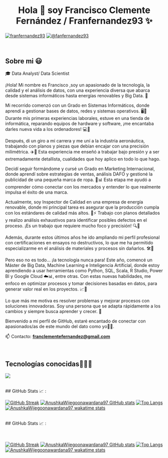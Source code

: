<h1 align="center">Hola 👋  soy Francisco Clemente Fernández / Franfernandez93 ✨ </h1> 

<p align="left">
<a href="https://www.linkedin.com/in/francisco-clemente-fern%C3%A1ndez-424a76317/" target="blank"><img align="center" src="https://img.shields.io/badge/LinkedIn-0077B5?style=for-the-badge&logo=linkedin&logoColor=white" alt="franfernandez93"/></a>
<a href = "mailto:franclementefernandez@gmail.com" target="blank"><img align="center" src="https://img.shields.io/badge/Gmail-D14836?style=for-the-badge&logo=gmail&logoColor=white" alt="@fanfernandez93"  /></a>
  </p>
<br>
<h2>Sobre mi 😃</h2>
<!--Intro start-->

<p align="left">
🎓 Data Analyst/ Data Scientist

¡Hola! Mi nombre es Francisco  ,soy un apasionado de la tecnología, la calidad y el análisis de datos, con una experiencia diversa que abarca desde sistemas informáticos hasta energías renovables y Big Data. 🚀

Mi recorrido comenzó con un Grado en Sistemas Informáticos, donde aprendí a gestionar bases de datos, redes y sistemas operativos. 🖥️🔧 Durante mis primeras experiencias laborales, estuve en una tienda de informática, reparando equipos de hardware y software, ¡me encantaba darles nueva vida a los ordenadores! 💻🔨

Después, di un giro a mi carrera y me uní a la industria aeronáutica, trabajando con planos y piezas que debían encajar con una precisión milimétrica. ✈️🔩 Esta experiencia me enseñó a trabajar bajo presión y a ser extremadamente detallista, cualidades que hoy aplico en todo lo que hago.

Decidí seguir formándome y cursé un Grado en Marketing Internacional, donde aprendí sobre estrategias de ventas, análisis DAFO y gestioné la publicidad de una pequeña marca de ropa. 👕📊 Esta etapa me ayudó a comprender cómo conectar con los mercados y entender lo que realmente impulsa el éxito de una marca.

Actualmente, soy Inspector de Calidad en una empresa de energía renovable, donde mi principal tarea es asegurar que la producción cumpla con los estándares de calidad más altos. 🌱⚡ Trabajo con planos detallados y realizo análisis exhaustivos para identificar posibles defectos en el proceso. ¡Es un trabajo que requiere mucho foco y precisión! 🔍💼

Además, durante estos últimos años he ido ampliando mi perfil profesional con certificaciones en ensayos no destructivos, lo que me ha permitido especializarme en el análisis de materiales y procesos sin dañarlos. 🛠️🔬

Pero eso no es todo… ¡la tecnología nunca para! Este año, comencé un Máster de Big Data, Machine Learning e Inteligencia Artificial, donde estoy aprendiendo a usar herramientas como Python, SQL, Scala, R Studio, Power BI y Google Cloud ☁️📊, entre otras. Con estas nuevas habilidades, me enfoco en optimizar procesos y tomar decisiones basadas en datos, para generar valor real en los proyectos. 📈🤖

Lo que más me motiva es resolver problemas y mejorar procesos con soluciones innovadoras. Soy una persona que se adapta rápidamente a los cambios y siempre busca aprender y crecer. 🌱

Bienvenido a mi perfil de GitHub, estaré encantado de conectar con apasionados/as de este mundo del dato como yo👥💬.


📫 Contacto: **franclementefernandez@gmail.com**
<!--Intro end-->
  </p>
<br>

<h2 >Tecnologías conocidas👨🏻‍💻</h2>
<!--tech stack icons-->
<p align="left">
  <a href="https://skillicons.dev">
    <img src="https://skillicons.dev/icons?i=git,github,matlab,mysql,ps,postgres,py,pytorch,sklearn,vscode,gcp,&perline=12" />
  </a>
</p>
<br>
## GitHub Stats 📈 :

<br>

[![GitHub Streak](https://github-readme-streak-stats.herokuapp.com?user=AnushkaWijegoonawardana97&theme=algolia&date_format=M%20j%5B%2C%20Y%5D)](https://git.io/streak-stats) [![AnushkaWijegoonawardana97 GitHub stats](https://github-readme-stats.vercel.app/api?username=AnushkaWijegoonawardana97&theme=algolia)](https://github.com/AnushkaWijegoonawardana97/github-readme-stats) [![Top Langs](https://github-readme-stats.vercel.app/api/top-langs/?username=AnushkaWijegoonawardana97&theme=algolia)](https://github.com/AnushkaWijegoonawardana97/github-readme-stats) [![AnushkaWijegoonawardana97 wakatime stats](https://github-readme-stats.vercel.app/api/wakatime?username=WinterWolf97&theme=algolia)](https://github.com/WinterWolf97/github-readme-stats)

<br>## GitHub Stats 📈 :

<br>

[![GitHub Streak](https://github-readme-streak-stats.herokuapp.com?user=AnushkaWijegoonawardana97&theme=algolia&date_format=M%20j%5B%2C%20Y%5D)](https://git.io/streak-stats) [![AnushkaWijegoonawardana97 GitHub stats](https://github-readme-stats.vercel.app/api?username=AnushkaWijegoonawardana97&theme=algolia)](https://github.com/AnushkaWijegoonawardana97/github-readme-stats) [![Top Langs](https://github-readme-stats.vercel.app/api/top-langs/?username=AnushkaWijegoonawardana97&theme=algolia)](https://github.com/AnushkaWijegoonawardana97/github-readme-stats) [![AnushkaWijegoonawardana97 wakatime stats](https://github-readme-stats.vercel.app/api/wakatime?username=WinterWolf97&theme=algolia)](https://github.com/WinterWolf97/github-readme-stats)

<br>
